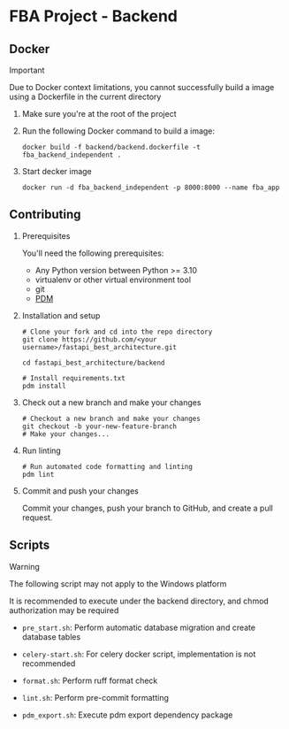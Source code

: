 # FBA Project - Backend

## Docker

> [!IMPORTANT]
> Due to Docker context limitations, you cannot successfully build a image using a Dockerfile in the current directory

1. Make sure you're at the root of the project
2. Run the following Docker command to build a image:

   ```shell
   docker build -f backend/backend.dockerfile -t fba_backend_independent .
   ```

3. Start decker image

   ```shell
   docker run -d fba_backend_independent -p 8000:8000 --name fba_app
   ```

## Contributing

1. Prerequisites

   You'll need the following prerequisites:
    - Any Python version between Python >= 3.10
    - virtualenv or other virtual environment tool
    - git
    - [PDM](https://pdm-project.org/latest/)

2. Installation and setup

   ```shell
   # Clone your fork and cd into the repo directory
   git clone https://github.com/<your username>/fastapi_best_architecture.git
   
   cd fastapi_best_architecture/backend
   
   # Install requirements.txt
   pdm install
   ```

3. Check out a new branch and make your changes

   ```shell
   # Checkout a new branch and make your changes
   git checkout -b your-new-feature-branch
   # Make your changes...
   ```

4. Run linting

   ```shell
   # Run automated code formatting and linting
   pdm lint
   ```

5. Commit and push your changes

   Commit your changes, push your branch to GitHub, and create a pull request.

## Scripts

> [!WARNING]
>
> The following script may not apply to the Windows platform
>
> It is recommended to execute under the backend directory, and chmod authorization may be required

- `pre_start.sh`: Perform automatic database migration and create database tables

- `celery-start.sh`: For celery docker script, implementation is not recommended

- `format.sh`: Perform ruff format check

- `lint.sh`: Perform pre-commit formatting

- `pdm_export.sh`: Execute pdm export dependency package
